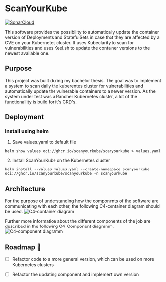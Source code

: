 # ScanYourKube
[![SonarCloud](https://sonarcloud.io/images/project_badges/sonarcloud-black.svg)](https://sonarcloud.io/summary/new_code?id=ScanYourKube_scanyourkube)

This software provides the possibility to automatically update the container version of Deployments and StatefulSets in case that they are affected by a CVE on your Kubernetes cluster. It uses Kubeclarity to scan for vulnerabilities and uses Keel.sh to update the container versions to the newest available one.

## Purpose
This project was built during my bachelor thesis. The goal was to implement a system to scan daily the kuberentes cluster for vulnerabilities and automatically update the vulnerable containers to a newer version. As the system under test was a Rancher Kubernetes cluster, a lot of the functionallity is build for it's CRD's. 

## Deployment
### Install using helm
1. Save values.yaml to default file
```
helm show values oci://ghcr.io/scanyourkube/scanyourkube > values.yaml
```

2. Install ScanYourKube on the Kubernetes cluster
```
helm install --values values.yaml --create-namespace scanyourkube oci://ghcr.io/scanyourkube/scanyourkube -n scanyourkube
```


## Architecture
For the purpose of understanding how the components of the software are communicating with each other, the following C4-container diagram should be used.
![C4-container diagram](https://kroki.io/plantuml/svg/eNp1VMtu2zAQvOsrtj65QJte8gFxjQB9IK1huwjai0BTa4kxRQrkKo7_vkuRsqTYvplLz-zOzFIPnoSjttbZB2WkbguE5X2-tIbwje6aaxdCGXTxKiNFmi_6KhRKlE7UsLcOfrY7XGrhFJ1AmAIOiPrOV1m2QuetmXtiUkOfYLaJv2b8cwGpDIIITaFMCaun-9nHLDt3mXspzMm27sAd8he7CxRc-sul0BR-2F3kks4avodjpWQF5FRZcm-gCqHTDXYfD4zuZqyFESXGf7RNIQhD583JE9b54xvNQ0sZRXGHscQCG21PddKxZYKhEvqMkMw5opS9rtxhqTy5wDxYuk7FTpEBjgWdERrOMOhhUFlPwbAw_XDda4y-evB2T0fhMAj-wjmxE6YQrgAr1QDz0yFroXTuuzPP8fg5nCGee7nKpMl8TQ1s0L3G5v--LZ6nZMEKZ5DQ56JRycdYgMXqe084rYLQ2h5jNNKhIGVjZkJz33hMNieQ3b2gpHdCwhaGjnEZ-1ZpN1lDcEOm8HsvG1sElmyNetjaCxHLMBS3FeMZHHreShnWaIK-Gvqq9RVjhuhUzdsIZCM6_yrkYaCYRrLhx-IBu2D8APmFqqx29tqbGeOn8ODK5mm76oe-gF6dfo38wPCV02mdC0s_0mH4g1B3Gd3kTMFs4yNNry8kGtznGJxtywqecVdZe7jNMnmfPVn0sXvl4ctkRI2-ERJ94pmgbkSj9UUwe2fr9z5HGRfL8SfKGa307_N2ZtkDu8_f0_9Cvvsu)

Further more information about the different components of the job are described in the following C4-Component diagramm.
![C4-component diagramm](https://kroki.io/plantuml/svg/eNq1VdtuEzEQfd-vGPLUSqW88AENoRJQCVBShAChleN1EhNfVr4kjRD_znjX3ntCX-hLNTM-Z65nc2cdMc5Lkb3gigpfMFi8zhdaOfbkbsupAOGKmamQLLViKqIyx53AQPLCW062hkgJG21gRYn6pr158GsGH_Q6y7KGOn-jvSqIOV11X-GjmxHs-ncGbYor4p2WxHGaW3x4A7N5clTI9uUMYwutTcEVccyC2zFowBDAs-sec3DlNJmI_jdfgCiutqA3lb3Hmo1iIczVxhDrjKfOGzZI1b7rJXxo4RfTIkZ6xSl2ohUcudtBCx2kUtrxTXzaS_axE7icrkuROvWWmWEqXxaI6SX5Urku09ewRFzqAmn_ZKuTdUzm90_1tKgghrtTHNKitqBgpdAnGYkfEd56AmEHiaQdStocomFbjms6VYVFJyyjM7DOFaBMcLhEQAODBIOdti5cQL2XFI7NWIfCUc6C1Rt3JAYvUBWvUBuoyHD-BWjKW5jtFykJF7mtbKzj_mWwobZTu1zFyqx0JayYOdTJv7-bf-2TdU6OlLx_bPPP7xNh3wtECH2MR2dYfQFYOfoxb3MQnbPX61-MukEje8ZEyIj_bu0updrXJvYQpkHjIaRZ4h0ElmzJxEjzI6U-Gr7dYuehNMOc4exQixMt60VVzxTRxMUmqniV4UN28AKXQ9ais-FIOKzkjLCXqSb8Kmgjm8F1pv2pGVzgHRf2_5jPfiFWDMfZjeIh6Eb559pvlfrcrYxLmpRn0yr1xgSBt3LrNH9-gPURDvaLoxru9Nw8-nKshsMqSf4I4vsZ0dN7GqnvGXtrpYR_d5gOf3L_AoUf0zc=)

## Roadmap 🚧
- [ ] Refactor code to a more general version, which can be used on more Kubernetes clusters
- [ ] Refactor the updating component and implement own version




